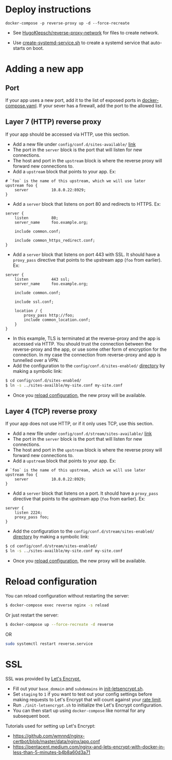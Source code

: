 # Deploy instructions

`docker-compose -p reverse-proxy up -d --force-recreate`

* See [HugoKlepsch/reverse-proxy-network](https://github.com/HugoKlepsch/reverse-proxy-network)
for files to create network.

* Use [create-systemd-service.sh](create-systemd-service.sh) to create a
systemd service that auto-starts on boot.

# Adding a new app

## Port

If your app uses a new port, add it to the list of exposed ports in
[docker-compose.yaml](docker-compose.yaml).
If your sever has a firewall, add the port to the allowed list.

## Layer 7 (HTTP) reverse proxy

If your app should be accessed via HTTP, use this section.

* Add a new file under `config/conf.d/sites-available/`
[link](config/conf.d/sites-available/)
* The port in the `server` block is the port that will listen for new
connections.
* The host and port in the `upstream` block is where the reverse proxy will
forward new connections to.
* Add a `upstream` block that points to your app. Ex:

```
# `foo` is the name of this upstream, which we will use later
upstream foo {
    server          10.8.0.22:8929;
}
```

* Add a `server` block that listens on port 80 and redirects to HTTPS. Ex:

```
server {
    listen          80;
    server_name     foo.example.org;

    include common.conf;

    include common_https_redirect.conf;
}
```

* Add a `server` block that listens on port 443 with SSL. It should have a
`proxy_pass` directive that points to the upstream app (`foo` from earlier).
Ex:

```
server {
    listen          443 ssl;
    server_name     foo.example.org;

    include common.conf;

    include ssl.conf;

    location / {
        proxy_pass http://foo;
        include common_location.conf;
    }
}
```

* In this example, TLS is terminated at the reverse-proxy and the app is
accessed via HTTP. You should trust the connection between the reverse-proxy
and the app, or use some other form of encryption for the connection. In my
case the connection from reverse-proxy and app is tunnelled over a VPN.
* Add the configuration to the `config/conf.d/sites-enabled/`
[directory](config/conf.d/sites-enabled/) by making a symbolic link:

```bash
$ cd config/conf.d/sites-enabled/
$ ln -s ../sites-availble/my-site.conf my-site.conf
```

* Once you [reload configuration](#reload-configuration), the new proxy will
be available.

## Layer 4 (TCP) reverse proxy

If your app does not use HTTP, or if it only uses TCP, use this section.

* Add a new file under `config/conf.d/stream/sites-available/`
[link](config/conf.d/stream/sites-available/)
* The port in the `server` block is the port that will listen for new connections.
* The host and port in the `upstream` block is where the reverse proxy will forward
new connections to.
* Add a `upstream` block that points to your app. Ex:

```
# `foo` is the name of this upstream, which we will use later
upstream foo {
    server          10.8.0.22:8929;
}
```

* Add a `server` block that listens on a port. It should have a `proxy_pass`
directive that points to the upstream app (`foo` from earlier). Ex:

```
server {
    listen 2224;
    proxy_pass foo;
}
```

* Add the configuration to the `config/conf.d/stream/sites-enabled/`
[directory](config/conf.d/stream/sites-enabled/) by making a symbolic link:

```bash
$ cd config/conf.d/stream/sites-enabled/
$ ln -s ../sites-availble/my-site.conf my-site.conf
```

* Once you [reload configuration](#reload-configuration), the new proxy will be available.

# Reload configuration

You can reload configuration without restarting the server:

```bash
$ docker-compose exec reverse nginx -s reload
```

Or just restart the server:

```bash
$ docker-compose up --force-recreate -d reverse
```

OR

```bash
sudo systemctl restart reverse.service
```

# SSL

SSL was provided by [Let's Encrypt.][1]

* Fill out your `base_domain` and `subdomains` in [init-letsencrypt.sh](init-letsencrypt.sh).
* Set `staging` to `1` if you want to test out your config settings before making
requests to Let's Encrypt that will count against your
[rate limit](https://letsencrypt.org/docs/rate-limits/).
* Run `./init-letsencrypt.sh` to initialize the Let's Encrypt configuration.
* You can then start up using `docker-compose` like normal for any subsequent boot.


Tutorials used for setting up Let's Encrypt:

* https://github.com/wmnnd/nginx-certbot/blob/master/data/nginx/app.conf
* https://pentacent.medium.com/nginx-and-lets-encrypt-with-docker-in-less-than-5-minutes-b4b8a60d3a71

[1]: https://letsencrypt.org/
